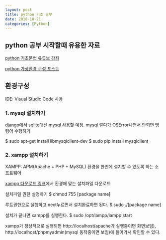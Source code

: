 ```yaml
---
layout: post
title: python 기초 공부
date: 2018-10-21
categories: [Python]
---
```


## python 공부 시작할때 유용한 자료

[python 기초문법 유튜브 강좌](https://www.youtube.com/watch?v=JJmcL1N2KQs&index=6&t=0s&list=PLillGF-RfqbYeckUaD1z6nviTp31GLTH8)

[python 가상환경 구성 포스트](https://beomi.github.io/2016/12/28/HowToSetup-Virtualenv-VirtualenvWrapper/)

## 환경구성
IDE: Visual Studio Code 사용

### 1. mysql 설치하기
 django에서 sqlite대신 mysql 사용할 예정. mysql 깔다가 OSError나면서 안되면 명령어 수행하기

 $ sudo apt-get install libmysqlclient-dev
 $ sudo pip install mysqlclient

### 2. xampp 설치하기
 XAMPP: APM(Apache + PHP + MySQL) 환경을 한번에 설치할 수 있도록 하는 소프트웨어

 [xampp 다운로드 링크](https://www.apachefriends.org/index.html)에서 환경에 맞는 설치파일 다운로드

 설치파일 권한 설정하기
 $ chmod 755 [package name]

 루트권한으로 실행하고 next누르면서 설치완료하면 된다.
 $ sudo ./[package name]

 설치가 끝나면 xampp를 실행한다.
 $ sudo /opt/lampp/lampp start

 xampp가 정상적으로 실행되면 http://localhost(apache가 실행중이면 화면보임), http://localhost/phpmyadmin(mysql 동작중이면 보임)에 들어가서 확인할 수 있다.
